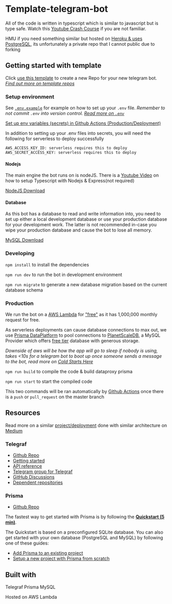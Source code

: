 # Template-telegram-bot

All of the code is written in typescript which is similar to javascript but is type safe. Watch this [Youtube Crash Course](https://www.youtube.com/watch?v=rAy_3SIqT-E) if you are not familiar.

HMU if you need something similar but hosted on [Heroku & uses PostgreSQL](https://github.com/francisyzy/telegraf-PostgreSQL-template), its unfortunately a private repo that I cannot public due to forking

## Getting started with template

Click [use this template](https://github.com/francisyzy/telegraf-lambda-mysql-template/generate) to create a new Repo for your new telegram bot. _[Find out more on template repos](https://docs.github.com/en/github/creating-cloning-and-archiving-repositories/creating-a-repository-on-github/creating-a-repository-from-a-template)_

### Setup environment

See [`.env.example`](.env.example) for example on how to set up your `.env` file. _Remember to not commit `.env` into version control. [Read more on `.env`](https://12factor.net/config)_

[Set up env variables (secrets) in Github Actions (Production/Deployment)](https://docs.github.com/en/actions/security-guides/encrypted-secrets)

In addition to setting up your .env files into secrets, you will need the following for serverless to deploy successfully

```
AWS_ACCESS_KEY_ID: serverless requires this to deploy
AWS_SECRET_ACCESS_KEY: serverless requires this to deploy
```

#### Nodejs

The main engine the bot runs on is nodeJS. There is a [Youtube Video](https://www.youtube.com/watch?v=zRo2tvQpus8) on how to setup Typescript with Nodejs & Express(not required)

[NodeJS Download](https://nodejs.org/en/download/)

#### Database

As this bot has a database to read and write information into, you need to set up either a local development database or use your production database for your development work. The latter is not recommended in-case you wipe your production database and cause the bot to lose all memory.

[MySQL Download](https://www.mysql.com/downloads/)

### Developing

`npm install` to install the dependencies

`npm run dev` to run the bot in development environment

`npm run migrate` to generate a new database migration based on the current database schema

### Production

We run the bot on a [AWS Lambda](https://aws.amazon.com/lambda/) for ["free"](https://aws.amazon.com/lambda/pricing/?loc=ft#Free_Tier) as it has 1,000,000 monthly request for free.

As serverless deployments can cause database connections to max out, we use [Prisma DataPlatform](https://www.prisma.io/dataplatform) to pool connections to [PlanetScaleDB](https://planetscale.com/), a MySQL Provider which offers [free tier](https://planetscale.com/pricing) database with generous storage.

_Downside of aws will be how the app will go to sleep if nobody is using, takes <10s for a telegram bot to boot up once someone sends a message to the bot, read more on [Cold Starts Here](https://mikhail.io/serverless/coldstarts/aws/)_

`npm run build` to compile the code & build dataproxy prisma

`npm run start` to start the compiled code

This two commands will be ran automatically by [Github Actions](https://docs.github.com/en/actions/learn-github-actions) once there is a `push` or `pull_request` on the master branch

## Resources

Read more on a similar [project/deployment](https://github.com/francisyzy/foray-watch-bot) done with similar architecture on [Medium](http://go.francisyzy.com/foray-watch-bot-medium)

### Telegraf

- [Github Repo](https://github.com/telegraf/telegraf)
- [Getting started](https://github.com/telegraf/telegraf#getting-started)
- [API reference](https://telegraf.js.org/modules.html)
- [Telegram group for Telegraf](https://t.me/TelegrafJSChat)
- [GitHub Discussions](https://github.com/telegraf/telegraf/discussions)
- [Dependent repositories](https://libraries.io/npm/telegraf/dependent_repositories)

### Prisma

- [Github Repo](https://github.com/prisma/prisma)

The fastest way to get started with Prisma is by following the [**Quickstart (5 min)**](https://www.prisma.io/docs/getting-started/quickstart-typescript).

The Quickstart is based on a preconfigured SQLite database. You can also get started with your own database (PostgreSQL and MySQL) by following one of these guides:

- [Add Prisma to an existing project](https://www.prisma.io/docs/getting-started/setup-prisma/add-to-existing-project/relational-databases-typescript-mysql)
- [Setup a new project with Prisma from scratch](https://www.prisma.io/docs/getting-started/setup-prisma/start-from-scratch/relational-databases-typescript-mysql)

## Built with

Telegraf
Prisma
MySQL

Hosted on AWS Lambda
